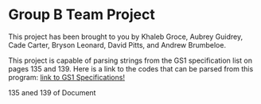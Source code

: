 # Group B Team Project

This project has been brought to you by Khaleb Groce, Aubrey Guidrey, Cade Carter, Bryson Leonard, David Pitts, and Andrew Brumbeloe.

This project is capable of parsing strings from the GS1 specification list on pages 135 and 139. 
Here is a link to the codes that can be parsed from this program: 
[link to GS1 Specifications!](https://www.gs1.org/docs/barcodes/GS1_General_Specifications.pdf)

135 aned 139
of Document

